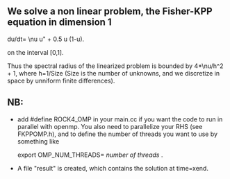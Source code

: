 We solve a non linear problem, the Fisher-KPP equation in dimension 1
---------------------------------------------------------------------

du/dt= \nu u" + 0.5 u (1-u).

on the interval [0,1].

Thus the spectral radius of the linearized problem is bounded by 
4*\nu/h^2 + 1, where h=1/Size (Size is the number of unknowns, and we
discretize in space by unniform finite differences).



NB:
--

* add #define ROCK4_OMP in your main.cc if you want the code to run in
  parallel with openmp. You also need to parallelize your RHS (see
  FKPPOMP.h), and to
  define the number of threads you want to use by something like
  
  export OMP_NUM_THREADS= _number of threads_ .
  
* A file "result" is created, which contains the solution at time=xend.
  


